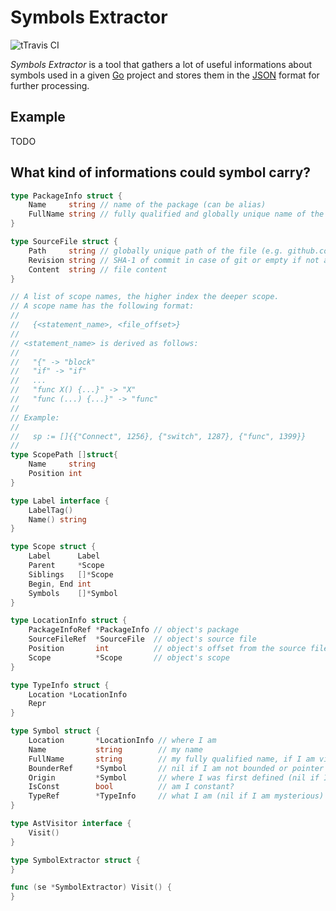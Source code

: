 # Symbols Extractor

![tTravis CI](https://api.travis-ci.org/gofed/symbols-extractor.svg?branch=master)

*Symbols Extractor* is a tool that gathers a lot of useful informations about
symbols used in a given [Go](https://golang.org) project and stores them in the
[JSON](http://www.json.org/) format for further processing.

## Example

TODO

## What kind of informations could symbol carry?

```go
type PackageInfo struct {
	Name     string // name of the package (can be alias)
	FullName string // fully qualified and globally unique name of the package
}

type SourceFile struct {
	Path	 string // globally unique path of the file (e.g. github.com/user/goproject/main.go)
	Revision string // SHA-1 of commit in case of git or empty if not available
	Content	 string // file content
}

// A list of scope names, the higher index the deeper scope.
// A scope name has the following format:
//
//   {<statement_name>, <file_offset>}
//
// <statement_name> is derived as follows:
//
//   "{" -> "block"
//   "if" -> "if"
//   ...
//   "func X() {...}" -> "X"
//   "func (...) {...}" -> "func"
//
// Example:
//
//   sp := []{{"Connect", 1256}, {"switch", 1287}, {"func", 1399}}
//
type ScopePath []struct{
	Name     string
	Position int
}

type Label interface {
	LabelTag()
	Name() string
}

type Scope struct {
	Label      Label
	Parent     *Scope
	Siblings   []*Scope
	Begin, End int
	Symbols    []*Symbol
}

type LocationInfo struct {
	PackageInfoRef *PackageInfo // object's package
	SourceFileRef  *SourceFile  // object's source file
	Position       int          // object's offset from the source file beginning
	Scope          *Scope       // object's scope
}

type TypeInfo struct {
	Location *LocationInfo
	Repr
}

type Symbol struct {
	Location       *LocationInfo // where I am
	Name           string        // my name
	FullName       string        // my fully qualified name, if I am visible from outside (if not, it should be empty)
	BounderRef     *Symbol       // nil if I am not bounded or pointer to bounder
	Origin         *Symbol       // where I was first defined (nil if I am the one and only)
	IsConst        bool          // am I constant?
	TypeRef        *TypeInfo     // what I am (nil if I am mysterious)
}

type AstVisitor interface {
	Visit()
}

type SymbolExtractor struct {
}

func (se *SymbolExtractor) Visit() {
}
```
